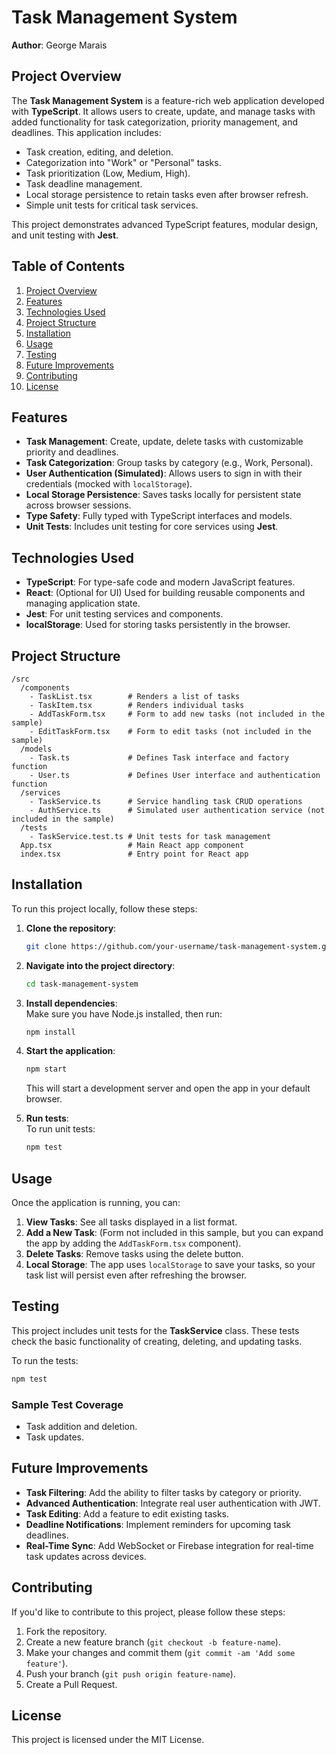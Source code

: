 # Task Management System

**Author**: George Marais

## Project Overview

The **Task Management System** is a feature-rich web application developed with **TypeScript**. It allows users to create, update, and manage tasks with added functionality for task categorization, priority management, and deadlines. This application includes:

- Task creation, editing, and deletion.
- Categorization into "Work" or "Personal" tasks.
- Task prioritization (Low, Medium, High).
- Task deadline management.
- Local storage persistence to retain tasks even after browser refresh.
- Simple unit tests for critical task services.

This project demonstrates advanced TypeScript features, modular design, and unit testing with **Jest**.

## Table of Contents

1. [Project Overview](#project-overview)
2. [Features](#features)
3. [Technologies Used](#technologies-used)
4. [Project Structure](#project-structure)
5. [Installation](#installation)
6. [Usage](#usage)
7. [Testing](#testing)
8. [Future Improvements](#future-improvements)
9. [Contributing](#contributing)
10. [License](#license)

## Features

- **Task Management**: Create, update, delete tasks with customizable priority and deadlines.
- **Task Categorization**: Group tasks by category (e.g., Work, Personal).
- **User Authentication (Simulated)**: Allows users to sign in with their credentials (mocked with `localStorage`).
- **Local Storage Persistence**: Saves tasks locally for persistent state across browser sessions.
- **Type Safety**: Fully typed with TypeScript interfaces and models.
- **Unit Tests**: Includes unit testing for core services using **Jest**.

## Technologies Used

- **TypeScript**: For type-safe code and modern JavaScript features.
- **React**: (Optional for UI) Used for building reusable components and managing application state.
- **Jest**: For unit testing services and components.
- **localStorage**: Used for storing tasks persistently in the browser.

## Project Structure

```
/src
  /components
    - TaskList.tsx        # Renders a list of tasks
    - TaskItem.tsx        # Renders individual tasks
    - AddTaskForm.tsx     # Form to add new tasks (not included in the sample)
    - EditTaskForm.tsx    # Form to edit tasks (not included in the sample)
  /models
    - Task.ts             # Defines Task interface and factory function
    - User.ts             # Defines User interface and authentication function
  /services
    - TaskService.ts      # Service handling task CRUD operations
    - AuthService.ts      # Simulated user authentication service (not included in the sample)
  /tests
    - TaskService.test.ts # Unit tests for task management
  App.tsx                 # Main React app component
  index.tsx               # Entry point for React app
```

## Installation

To run this project locally, follow these steps:

1. **Clone the repository**:

    ```bash
    git clone https://github.com/your-username/task-management-system.git
    ```

2. **Navigate into the project directory**:

    ```bash
    cd task-management-system
    ```

3. **Install dependencies**:  
   Make sure you have Node.js installed, then run:

    ```bash
    npm install
    ```

4. **Start the application**:

    ```bash
    npm start
    ```

   This will start a development server and open the app in your default browser.

5. **Run tests**:  
   To run unit tests:

    ```bash
    npm test
    ```

## Usage

Once the application is running, you can:

1. **View Tasks**: See all tasks displayed in a list format.
2. **Add a New Task**: (Form not included in this sample, but you can expand the app by adding the `AddTaskForm.tsx` component).
3. **Delete Tasks**: Remove tasks using the delete button.
4. **Local Storage**: The app uses `localStorage` to save your tasks, so your task list will persist even after refreshing the browser.

## Testing

This project includes unit tests for the **TaskService** class. These tests check the basic functionality of creating, deleting, and updating tasks.

To run the tests:

```bash
npm test
```

### Sample Test Coverage

- Task addition and deletion.
- Task updates.

## Future Improvements

- **Task Filtering**: Add the ability to filter tasks by category or priority.
- **Advanced Authentication**: Integrate real user authentication with JWT.
- **Task Editing**: Add a feature to edit existing tasks.
- **Deadline Notifications**: Implement reminders for upcoming task deadlines.
- **Real-Time Sync**: Add WebSocket or Firebase integration for real-time task updates across devices.

## Contributing

If you'd like to contribute to this project, please follow these steps:

1. Fork the repository.
2. Create a new feature branch (`git checkout -b feature-name`).
3. Make your changes and commit them (`git commit -am 'Add some feature'`).
4. Push your branch (`git push origin feature-name`).
5. Create a Pull Request.

## License

This project is licensed under the MIT License.
